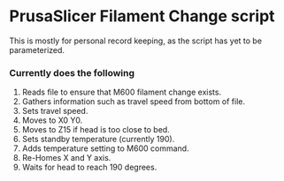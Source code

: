 # PrusaSlicer Filament Change script

This is mostly for personal record keeping, as the script has yet to be parameterized. 

### Currently does the following

1. Reads file to ensure that M600 filament change exists.
2. Gathers information such as travel speed from bottom of file.
3. Sets travel speed.
4. Moves to X0 Y0.
5. Moves to Z15 if head is too close to bed.
6. Sets standby temperature (currently 190).
7. Adds temperature setting to M600 command.
8. Re-Homes X and Y axis.
9. Waits for head to reach 190 degrees.